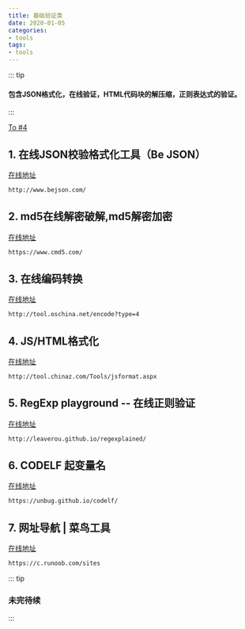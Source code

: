```yaml
---
title: 基础验证类
date: 2020-01-05
categories:
- tools
tags:
- tools
---
```


::: tip
#### 包含JSON格式化，在线验证，HTML代码块的解压缩，正则表达式的验证。
:::

<!-- more -->

[To #4](2.work.html#_4-消除图片中的背景-–-巨好用的抠图工具-※推荐指数：)

## 1. 在线JSON校验格式化工具（Be JSON）
 [在线地址](http://www.bejson.com/)
``` html
http://www.bejson.com/
```

## 2. md5在线解密破解,md5解密加密
[在线地址](https://www.cmd5.com/)
``` html
https://www.cmd5.com/
```

## 3. 在线编码转换
[在线地址](http://tool.oschina.net/encode?type=4)
``` html
http://tool.oschina.net/encode?type=4
```
## 4. JS/HTML格式化
[在线地址](http://tool.chinaz.com/Tools/jsformat.aspx)
``` html
http://tool.chinaz.com/Tools/jsformat.aspx
```
## 5. RegExp playground -- 在线正则验证
[在线地址](http://leaverou.github.io/regexplained/)
``` html
http://leaverou.github.io/regexplained/
```

## 6. CODELF 起变量名
[在线地址](https://unbug.github.io/codelf/)
``` html
https://unbug.github.io/codelf/
```


## 7. 网址导航 | 菜鸟工具
[在线地址](https://c.runoob.com/sites)
``` html
https://c.runoob.com/sites
```


::: tip
### 未完待续
:::

